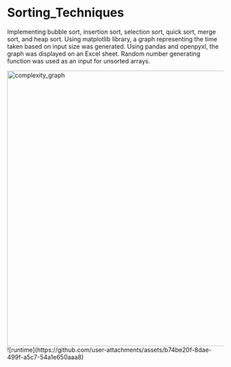 # Sorting_Techniques
Implementing bubble sort, insertion sort, selection sort, quick sort, merge sort, and heap sort. 
Using matplotlib library, a graph representing the time taken based on input size was generated.
Using pandas and openpyxl, the graph was displayed on an Excel sheet.
Random number generating function was used as an input for unsorted arrays.


<img width="640" alt="complexity_graph" src="https://github.com/user-attachments/assets/f52cb2b7-be11-4508-8794-73621b1b1bbb" />
![runtime](https://github.com/user-attachments/assets/b74be20f-8dae-499f-a5c7-54a1e650aaa8)

